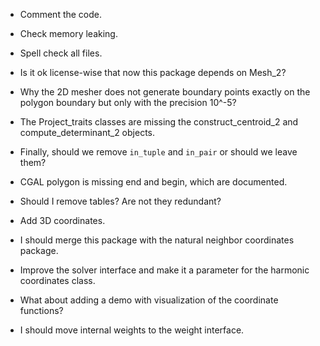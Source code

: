 * Comment the code.
* Check memory leaking.
* Spell check all files.

* Is it ok license-wise that now this package depends on Mesh_2?
* Why the 2D mesher does not generate boundary points exactly on the polygon boundary but only with the precision 10^-5?
* The Project_traits classes are missing the construct_centroid_2 and compute_determinant_2 objects.
* Finally, should we remove `in_tuple` and `in_pair` or should we leave them?
* CGAL polygon is missing end and begin, which are documented.
* Should I remove tables? Are not they redundant?

* Add 3D coordinates.
* I should merge this package with the natural neighbor coordinates package.
* Improve the solver interface and make it a parameter for the harmonic coordinates class.
* What about adding a demo with visualization of the coordinate functions?
* I should move internal weights to the weight interface.
